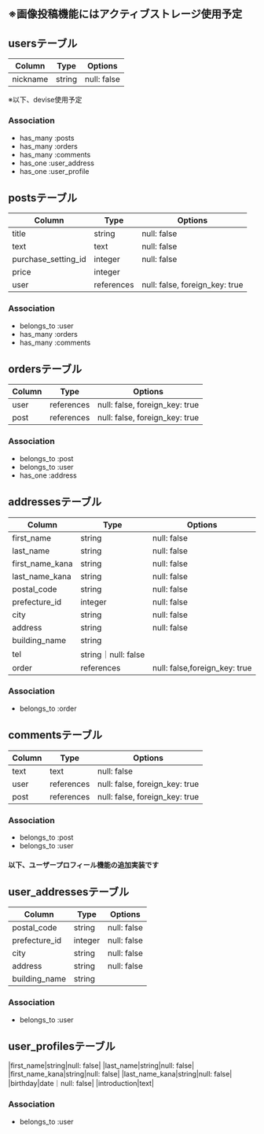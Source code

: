 ## ※画像投稿機能にはアクティブストレージ使用予定


## usersテーブル
|Column|Type|Options|
|------|----|-------|
|nickname|string|null: false|
※以下、devise使用予定

### Association
- has_many :posts
- has_many :orders
- has_many :comments
- has_one :user_address
- has_one :user_profile


## postsテーブル
|Column|Type|Options|
|------|----|-------|
|title|string|null: false|
|text|text|null: false|
|purchase_setting_id|integer|null: false|
|price|integer|
|user|references|null: false, foreign_key: true|

### Association
- belongs_to :user
- has_many :orders
- has_many :comments


## ordersテーブル
|Column|Type|Options|
|------|----|-------|
|user|references|null: false, foreign_key: true|
|post|references|null: false, foreign_key: true|

### Association
- belongs_to :post
- belongs_to :user
- has_one :address


## addressesテーブル
|Column|Type|Options|
|------|----|-------|
|first_name|string|null: false|
|last_name|string|null: false|
|first_name_kana|string|null: false|
|last_name_kana|string|null: false|
|postal_code|string|null: false|
|prefecture_id|integer|null: false|
|city|string|null: false|
|address|string|null: false|
|building_name|string|
|tel|string｜null: false|
|order|references|null: false,foreign_key: true|

### Association
- belongs_to :order


## commentsテーブル
|Column|Type|Options|
|------|----|-------|
|text|text|null: false|
|user|references|null: false, foreign_key: true|
|post|references|null: false, foreign_key: true|

### Association
- belongs_to :post
- belongs_to :user


#### 以下、ユーザープロフィール機能の追加実装です
## user_addressesテーブル
|Column|Type|Options|
|------|----|-------|
|postal_code|string|null: false|
|prefecture_id|integer|null: false|
|city|string|null: false|
|address|string|null: false|
|building_name|string|

### Association
- belongs_to :user


## user_profilesテーブル
|first_name|string|null: false|
|last_name|string|null: false|
|first_name_kana|string|null: false|
|last_name_kana|string|null: false|
|birthday|date｜null: false|
|introduction|text|

### Association
- belongs_to :user